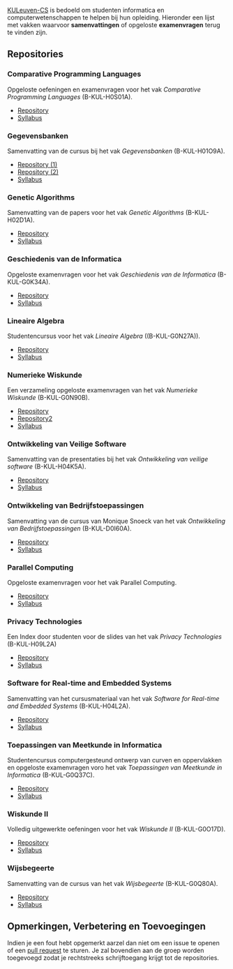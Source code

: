 [KULeuven-CS](https://github.com/KULeuven-CS) is bedoeld om studenten informatica en computerwetenschappen te helpen bij hun opleiding. Hieronder een lijst met vakken waarvoor **samenvattingen** of opgeloste **examenvragen** terug te vinden zijn. 

## Repositories

### Comparative Programming Languages
Opgeloste oefeningen en examenvragen voor het vak *Comparative Programming Languages* (B-KUL-H0S01A).

  - [Repository](https://github.com/KULeuven-CS/CPL)
  - [Syllabus](https://onderwijsaanbod.kuleuven.be/syllabi/e/H0S01AE.htm)

### Gegevensbanken 
Samenvatting van de cursus bij het vak *Gegevensbanken* (B-KUL-H01O9A).

  - [Repository (1)](https://github.com/KULeuven-CS/Databases)
  - [Repository (2)](https://github.com/NorfairKing/Gegevensbanken-Tutorials)
  - [Syllabus](http://onderwijsaanbod.kuleuven.be/syllabi/n/H01O9AN.htm)

### Genetic Algorithms
Samenvatting van de papers voor het vak *Genetic Algorithms* (B-KUL-H02D1A).

  - [Repository](https://github.com/KULeuven-CS/Genetic-Algorithms)
  - [Syllabus](https://onderwijsaanbod.kuleuven.be/syllabi/e/H02D1AE.htm)


### Geschiedenis van de Informatica
Opgeloste examenvragen voor het vak *Geschiedenis van de Informatica* (B-KUL-G0K34A). 

  - [Repository](https://github.com/KULeuven-CS/GeschiedenisInformatica)
  - [Syllabus](http://onderwijsaanbod.kuleuven.be/syllabi/n/G0K34AN.htm)

### Lineaire Algebra
Studentencursus voor het vak *Lineaire Algebra* ((B-KUL-G0N27A)).

  - [Repository](https://github.com/NorfairKing/lineairealgebra)
  - [Syllabus](http://onderwijsaanbod.kuleuven.be/syllabi/n/G0N27AN.htm)

### Numerieke Wiskunde
Een verzameling opgeloste examenvragen van het vak *Numerieke Wiskunde* (B-KUL-G0N90B).

  - [Repository](https://github.com/KULeuven-CS/NumeriekeWiskunde)
  - [Repository2](https://github.com/NorfairKing/all-you-can-carry)
  - [Syllabus](http://onderwijsaanbod.kuleuven.be/syllabi/n/G0N90BN.htm)

### Ontwikkeling van Veilige Software
Samenvatting van de presentaties bij het vak *Ontwikkeling van veilige software* (B-KUL-H04K5A).

  - [Repository](https://github.com/KULeuven-CS/OVS)
  - [Syllabus](http://onderwijsaanbod.kuleuven.be/syllabi/n/H04K5AN.htm)

### Ontwikkeling van Bedrijfstoepassingen
Samenvatting van de cursus van Monique Snoeck van het vak *Ontwikkeling van Bedrijfstoepassingen* (B-KUL-D0I60A).

  - [Repository](https://github.com/KULeuven-CS/OBT)
  - [Syllabus](http://onderwijsaanbod.kuleuven.be/syllabi/n/D0I60AN.htm)

### Parallel Computing
Opgeloste examenvragen voor het vak Parallel Computing. 

  - [Repository](https://github.com/KULeuven-CS/Parallel-Computing/)
  - [Syllabus](https://onderwijsaanbod.kuleuven.be/syllabi/e/H03F9AE.htm)

### Privacy Technologies
Een Index door studenten voor de slides van het vak *Privacy Technologies* (B-KUL-H09L2A)

  - [Repository](https://github.com/KULeuven-CS/Privacy-Technologies)
  - [Syllabus](https://onderwijsaanbod.kuleuven.be/syllabi/e/H09L2AE.htm)

### Software for Real-time and Embedded Systems
Samenvatting van het cursusmateriaal van het vak *Software for Real-time and Embedded Systems* (B-KUL-H04L2A).

  - [Repository](https://github.com/KULeuven-CS/SORTES)
  - [Syllabus](http://onderwijsaanbod.kuleuven.be/2013/syllabi/e/H04L2AE.htm)

### Toepassingen van Meetkunde in Informatica
Studentencursus computergesteund ontwerp van curven en oppervlakken en opgeloste examenvragen voro het vak *Toepassingen van Meetkunde in Informatica* (B-KUL-G0Q37C).

  - [Repository](https://github.com/NorfairKing/TMI-Notities)
  - [Syllabus](http://onderwijsaanbod.kuleuven.be/syllabi/n/G0Q37CN.htm)

### Wiskunde II
Volledig uitgewerkte oefeningen voor het vak *Wiskunde II* (B-KUL-G0O17D).

  - [Repository](https://github.com/NorfairKing/Wiskunde-II-Oplossingen-van-Oefeningen)
  - [Syllabus](http://onderwijsaanbod.kuleuven.be/syllabi/n/G0O17DN.htm)

### Wijsbegeerte
Samenvatting van de cursus van het vak *Wijsbegeerte* (B-KUL-G0Q80A).

  - [Repository](https://github.com/warreee/wijsbegeerte)
  - [Syllabus](https://onderwijsaanbod.kuleuven.be/syllabi/n/G0Q80AN.htm#activetab=doelstellingen_idp883184)

## Opmerkingen, Verbetering en Toevoegingen
Indien je een fout hebt opgemerkt aarzel dan niet om een issue te openen of een [pull request](https://help.github.com/articles/using-pull-requests) te sturen. Je zal bovendien aan de groep worden toegevoegd zodat je rechtstreeks schrijftoegang krijgt tot de repositories. 
